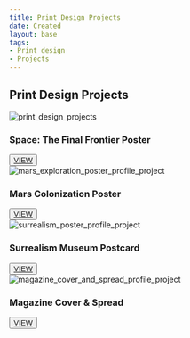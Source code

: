 ```yaml
---
title: Print Design Projects
date: Created
layout: base
tags:
- Print design
- Projects
---
```


<h2 class="section-head">Print Design Projects</h2>
<section class="grid">

  <article class="card">
    <div class="card__img"><img src="/images/print_design_projects.png" alt="print_design_projects"></div>
    <div class="card__content">
      <h1 class="card__header">Space: The Final Frontier Poster</h1>
      <button class="card__btn"><a href="/space_the_final_frontier_poster">VIEW</a></button>
    </div>
  </article>

  <article class="card">
    <div class="card__img"><img src="/images/mars_exploration_poster_profile_project.png"
        alt="mars_exploration_poster_profile_project"></div>
    <div class="card__content">
      <h1 class="card__header">Mars Colonization Poster</h1>
      <button class="card__btn"><a href="/mars_exploration_poster">VIEW</a></button>
    </div>
  </article>

  <article class="card">
    <div class="card__img"><img src="/images/surrealism_poster_profile_project.png"
        alt="surrealism_poster_profile_project"></div>
    <div class="card__content">
      <h1 class="card__header">Surrealism Museum Postcard</h1>
      <button class="card__btn"><a href="/surrealism_postcard">VIEW</a></button>
    </div>
  </article>

  <article class="card">
    <div class="card__img"><img src="/images/magazine_cover_and_spread_profile_project.png"
        alt="magazine_cover_and_spread_profile_project"></div>
    <div class="card__content">
      <h1 class="card__header">Magazine Cover & Spread</h1>
      <button class="card__btn"><a href="/magazine_cover_and_spread">VIEW</a></button>
    </div>
  </article>

</section>